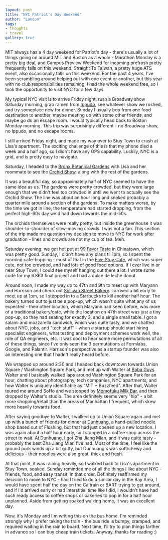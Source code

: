 ```yaml
---
layout: post
title: "NYC Patriot's Day Weekend"
author: "Landon"
tags:
- thoughts
- travel
gallery: true
---
```


MIT always has a 4 day weekend for Patriot's day - there's usually a lot of things going on around MIT and Boston as a whole - Marathon Monday is a pretty big deal, and Campus Preview Weekend for incoming prefrosh pretty frequently falls on this weekend. Straight To Taiwan, a pretty huge ATS event, also occasionally falls on this weekend. For the past 4 years, I've been scrambling around helping out with one event or another, but this year with no club responsibilities remaining, I had the whole weekend free, so I took the opportunity to visit NYC for a few days.

My typical NYC visit is to arrive Friday night, rush a Broadway show Saturday morning, grab ramen from [Ippudo](http://www.ippudony.com/), see whatever show we rushed, and try someplace new for dinner. Sunday I usually bop from one food destination to another, maybe meeting up with some other friends, and maybe go do an escape room. I would typically head back to Boston Monday morning. This trip was surprisingly different - no Broadway show, no Ippudo, and no escape rooms.

I still arrived Friday night, and made my way over to Stuy Town to crash at Lisa's apartment. The exciting challenge of this is that my phone died a week and a half ago, so I didn't have any GPS capability. Luckily, NYC is a grid, and is pretty easy to navigate.

Saturday, I headed to the [Bronx Botanical Gardens](https://www.nybg.org/) with Lisa and her roommate to see the [Orchid Show](https://www.nybg.org/event/the-orchid-show/), along with the rest of the gardens.

<div class="gallery">
<figure name="1" alt="cherry blossoms" caption="Who needs to go to Japan to see cherry blossoms?"></figure>
</div>

It was a beautiful day, so approximately half of NYC seemed to have the same idea as us. The gardens were pretty crowded, but they were large enough that we didn't feel too crowded in until we went to actually see the Orchid Show. The line was about an hour long and snaked probably a quarter mile around a section of the gardens. To make matters worse, by the time we got in line, the temperature had started dropping, from the perfect high-60s day we'd had down towards the mid-50s.

<div class="gallery">

<figure name="2" alt="orchids" caption="Dana photographs orchids"></figure>

<figure name="3" alt="crowded show" caption="The orchid show was very crowded :("></figure>

<figure name="6" alt="pretty orchids" caption="The orchids were really pretty though!"></figure>
</div>

The orchids themselves were really pretty, but inside the greenhouse it was shoulder-to-shoulder of slow-moving crowds. I was not a fan. This section of the trip made me question my decision to move to NYC for work after graduation - lines and crowds are not my cup of tea. Meh.

Saturday evening, we got hot pot at [99 Favor Taste](https://www.99favortaste.com/) in Chinatown, which was pretty good. Sunday, I didn't have any plans til 1pm, so I spent the morning cafe-hopping - most of that in the [Five Stuy Cafe](https://www.stuytown.com/nyc-apartments-amenities/cafe), which was super cute, not too crowded, and had lots of good food options. If I ever live in or near Stuy Town, I could see myself hanging out there a lot. I wrote some code for my 6.863 final project and had a dulce de leche donut.

Around noon, I made my way up to 47th and 9th to meet up with Maryann and Harrison and check out [Sullivan Street Bakery](http://www.sullivanstreetbakery.com/new-york). I arrived a bit early to meet up at 1pm, so I stepped in to a Starbucks to kill another half hour. The bakery turned out to just be a pop-up, which wasn't quite what any of us expected - their other location, which Maryann had seen before, was more of a traditional bakery/cafe, while the location on 47th street was just a tiny pop-up, so they had seating for exactly 3, and a single small table. I got a salami and mozzarella sandwich, which was quite tasty, and we chatted about NYC, jobs, and "tech stuff" - when a startup should start hiring specialist engineers, what testing and deployment schemes work well, the role of QA engineers, etc. It was cool to hear some more permutations of all of these things, since I've only seen the 3 permutations at Formlabs, Google, and Palantir. Harrison's perspective as a startup founder was also an interesting one that I hadn't really heard before.

We wrapped up around 2:30 and I headed back downtown towards Union Square / Washington Square Park, and met up with Walter at [Boba Guys](http://www.bobaguys.com/). Walter and I basically walked laps around Washington Square Park for an hour, chatting about photography, tech companies, NYC apartments, and how Walter is uniquely identifiable as "MIT + Buzzfeed". After that, Walter toured me around SoHo and we stopped by [Momofuku Milk Bar](http://milkbarstore.com/), and then dropped by Walter's studio. The area definitely seems very "hip" - a bit more shopping/retail than the areas of Manhattan I frequent, which skew more heavily towards food.

After saying goodbye to Walter, I walked up to Union Square again and met up with a bunch of friends for dinner at [Dunhuang](http://www.dunhuanglanzhoubeefnoodle.com/), a hand-pulled noodle shop based out of Flushing, but that had just opened up a new location. I was again about a half hour early, so I stopped in a coffee shop across the street to wait. At Dunhuang, I got Zha Jiang Mian, and it was quite tasty - probably the best Zha Jiang Mian I've had. Most of the time, I feel like the ground pork winds up a bit gritty, but Dunhuang's was soft/chewy and delicious - their noodles were also great, thick and fresh.

<div class="gallery">

<figure name="4" alt="fish at Dunhuang" caption="Fish at Dunhuang (PC: Lauren)"></figure>

<figure name="5" alt="Dunhuang crew" caption="Yay friends ^.^"></figure>
</div>

At that point, it was raining heavily, so I walked back to Lisa's apartment in Stuy Town, soaked. Sunday reminded me of all the things I like about NYC - friends, food, and easy transit, in that order. Definitely reaffirmed my decision to move to NYC - had I tried to do a similar day in the Bay Area, I would have spent half the day on the Caltrain or BART trying to get around, and if I'd arrived early or had interstitial time like I did, I wouldn't have had such ready access to coffee shops or bakeries to pop in for a half hour unplanned. Aside from getting soaked walking home, it was an excellent day.

Now, it's Monday and I'm writing this on the bus home. I'm reminded strongly why I prefer taking the train - the bus ride is bumpy, cramped, and required waiting in the rain to board. Next time, I'll try to plan things farther in advance so I can buy cheap train tickets. Anyway, thanks for reading :)
